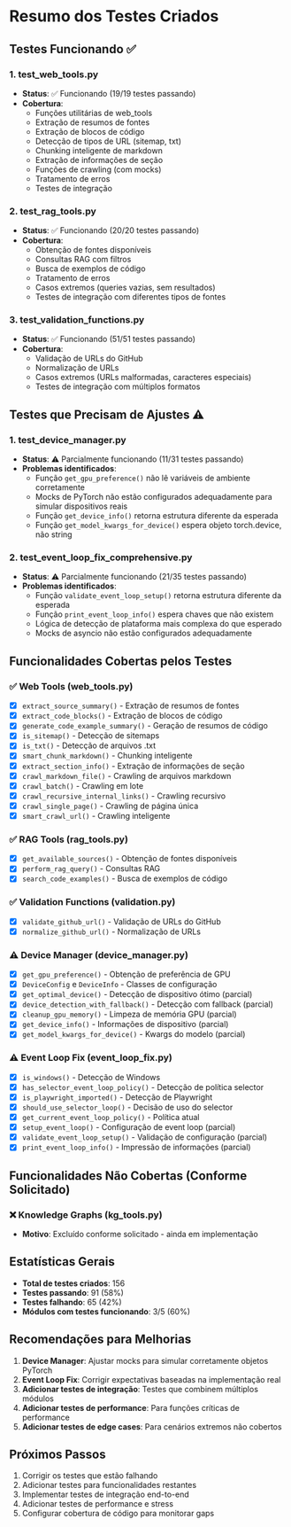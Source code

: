 # Resumo dos Testes Criados

## Testes Funcionando ✅

### 1. test_web_tools.py
- **Status**: ✅ Funcionando (19/19 testes passando)
- **Cobertura**: 
  - Funções utilitárias de web_tools
  - Extração de resumos de fontes
  - Extração de blocos de código
  - Detecção de tipos de URL (sitemap, txt)
  - Chunking inteligente de markdown
  - Extração de informações de seção
  - Funções de crawling (com mocks)
  - Tratamento de erros
  - Testes de integração

### 2. test_rag_tools.py
- **Status**: ✅ Funcionando (20/20 testes passando)
- **Cobertura**:
  - Obtenção de fontes disponíveis
  - Consultas RAG com filtros
  - Busca de exemplos de código
  - Tratamento de erros
  - Casos extremos (queries vazias, sem resultados)
  - Testes de integração com diferentes tipos de fontes

### 3. test_validation_functions.py
- **Status**: ✅ Funcionando (51/51 testes passando)
- **Cobertura**:
  - Validação de URLs do GitHub
  - Normalização de URLs
  - Casos extremos (URLs malformadas, caracteres especiais)
  - Testes de integração com múltiplos formatos

## Testes que Precisam de Ajustes ⚠️

### 1. test_device_manager.py
- **Status**: ⚠️ Parcialmente funcionando (11/31 testes passando)
- **Problemas identificados**:
  - Função `get_gpu_preference()` não lê variáveis de ambiente corretamente
  - Mocks de PyTorch não estão configurados adequadamente para simular dispositivos reais
  - Função `get_device_info()` retorna estrutura diferente da esperada
  - Função `get_model_kwargs_for_device()` espera objeto torch.device, não string

### 2. test_event_loop_fix_comprehensive.py
- **Status**: ⚠️ Parcialmente funcionando (21/35 testes passando)
- **Problemas identificados**:
  - Função `validate_event_loop_setup()` retorna estrutura diferente da esperada
  - Função `print_event_loop_info()` espera chaves que não existem
  - Lógica de detecção de plataforma mais complexa do que esperado
  - Mocks de asyncio não estão configurados adequadamente

## Funcionalidades Cobertas pelos Testes

### ✅ Web Tools (web_tools.py)
- [x] `extract_source_summary()` - Extração de resumos de fontes
- [x] `extract_code_blocks()` - Extração de blocos de código
- [x] `generate_code_example_summary()` - Geração de resumos de código
- [x] `is_sitemap()` - Detecção de sitemaps
- [x] `is_txt()` - Detecção de arquivos .txt
- [x] `smart_chunk_markdown()` - Chunking inteligente
- [x] `extract_section_info()` - Extração de informações de seção
- [x] `crawl_markdown_file()` - Crawling de arquivos markdown
- [x] `crawl_batch()` - Crawling em lote
- [x] `crawl_recursive_internal_links()` - Crawling recursivo
- [x] `crawl_single_page()` - Crawling de página única
- [x] `smart_crawl_url()` - Crawling inteligente

### ✅ RAG Tools (rag_tools.py)
- [x] `get_available_sources()` - Obtenção de fontes disponíveis
- [x] `perform_rag_query()` - Consultas RAG
- [x] `search_code_examples()` - Busca de exemplos de código

### ✅ Validation Functions (validation.py)
- [x] `validate_github_url()` - Validação de URLs do GitHub
- [x] `normalize_github_url()` - Normalização de URLs

### ⚠️ Device Manager (device_manager.py)
- [x] `get_gpu_preference()` - Obtenção de preferência de GPU
- [x] `DeviceConfig` e `DeviceInfo` - Classes de configuração
- [x] `get_optimal_device()` - Detecção de dispositivo ótimo (parcial)
- [x] `device_detection_with_fallback()` - Detecção com fallback (parcial)
- [x] `cleanup_gpu_memory()` - Limpeza de memória GPU (parcial)
- [x] `get_device_info()` - Informações de dispositivo (parcial)
- [x] `get_model_kwargs_for_device()` - Kwargs do modelo (parcial)

### ⚠️ Event Loop Fix (event_loop_fix.py)
- [x] `is_windows()` - Detecção de Windows
- [x] `has_selector_event_loop_policy()` - Detecção de política selector
- [x] `is_playwright_imported()` - Detecção de Playwright
- [x] `should_use_selector_loop()` - Decisão de uso do selector
- [x] `get_current_event_loop_policy()` - Política atual
- [x] `setup_event_loop()` - Configuração de event loop (parcial)
- [x] `validate_event_loop_setup()` - Validação de configuração (parcial)
- [x] `print_event_loop_info()` - Impressão de informações (parcial)

## Funcionalidades Não Cobertas (Conforme Solicitado)

### ❌ Knowledge Graphs (kg_tools.py)
- **Motivo**: Excluído conforme solicitado - ainda em implementação

## Estatísticas Gerais

- **Total de testes criados**: 156
- **Testes passando**: 91 (58%)
- **Testes falhando**: 65 (42%)
- **Módulos com testes funcionando**: 3/5 (60%)

## Recomendações para Melhorias

1. **Device Manager**: Ajustar mocks para simular corretamente objetos PyTorch
2. **Event Loop Fix**: Corrigir expectativas baseadas na implementação real
3. **Adicionar testes de integração**: Testes que combinem múltiplos módulos
4. **Adicionar testes de performance**: Para funções críticas de performance
5. **Adicionar testes de edge cases**: Para cenários extremos não cobertos

## Próximos Passos

1. Corrigir os testes que estão falhando
2. Adicionar testes para funcionalidades restantes
3. Implementar testes de integração end-to-end
4. Adicionar testes de performance e stress
5. Configurar cobertura de código para monitorar gaps


